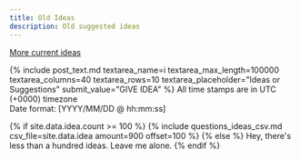 ```yaml
---
title: Old Ideas
description: Old suggested ideas
---
```

[More current ideas](ideas)

{% include post_text.md textarea_name=i textarea_max_length=100000 textarea_columns=40 textarea_rows=10 textarea_placeholder="Ideas or Suggestions" submit_value="GIVE IDEA" %}
All time stamps are in UTC (+0000) timezone<br>
Date format: [YYYY/MM/DD @ hh:mm:ss]<br>

{% if site.data.idea.count >= 100 %}
{% include questions_ideas_csv.md csv_file=site.data.idea amount=900 offset=100 %}
{% else %}
Hey, there's less than a hundred ideas. Leave me alone.
{% endif %}